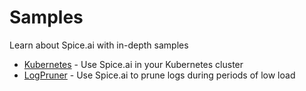 # Samples

Learn about Spice.ai with in-depth samples

- [Kubernetes](kubernetes/README.md) - Use Spice.ai in your Kubernetes cluster
- [LogPruner](logpruner/README.md) - Use Spice.ai to prune logs during periods of low load
